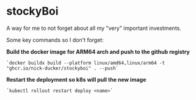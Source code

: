 # stockyBoi

A way for me to not forget about all my "very" important investments.

Some key commands so I don't forget:

**Build the docker image for ARM64 arch and push to the github registry**
    
    `docker buildx build --platform linux/amd64,linux/arm64 -t "ghcr.io/nick-ducker/stockyboi" . --push`

**Restart the deployment so k8s will pull the new image**

    `kubectl rollout restart deploy <name>`

